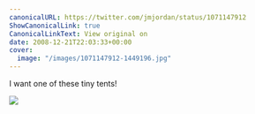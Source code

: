 ```yaml
---
canonicalURL: https://twitter.com/jmjordan/status/1071147912
ShowCanonicalLink: true
CanonicalLinkText: View original on
date: 2008-12-21T22:03:33+00:00
cover:
  image: "/images/1071147912-1449196.jpg"
---
```

I want one of these tiny tents!

![](/images/1071147912-1449196.jpg)